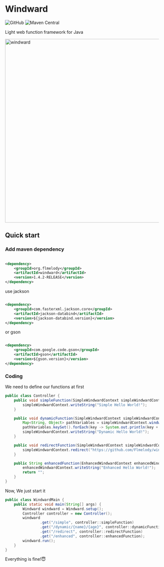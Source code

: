 # Windward

![GitHub](https://img.shields.io/github/license/Flmelody/windward)
![Maven Central](https://img.shields.io/badge/dynamic/xml?url=https%3A%2F%2Frepo1.maven.org%2Fmaven2%2Forg%2Fflmelody%2Fwindward%2Fmaven-metadata.xml&query=%2F%2Fmetadata%2Fversioning%2Flatest&label=maven-central)

Light web function framework for Java
<div>
    <img src="https://github.com/Flmelody/windward-guide/blob/main/docs/.vuepress/public/windward.png" alt="windward" width="800" height="600">
</div>

## Quick start

### Add maven dependency

```xml

<dependency>
    <groupId>org.flmelody</groupId>
    <artifactId>windward</artifactId>
    <version>1.4.2-RELEASE</version>
</dependency>
```

use jackson

```xml

<dependency>
    <groupId>com.fasterxml.jackson.core</groupId>
    <artifactId>jackson-databind</artifactId>
    <version>${jackson-databind.version}</version>
</dependency>
```

or gson

```xml

<dependency>
    <groupId>com.google.code.gson</groupId>
    <artifactId>gson</artifactId>
    <version>${gson.version}</version>
</dependency>
```

### Coding

We need to define our functions at first

```java
public class Controller {
    public void simpleFunction(SimpleWindwardContext simpleWindwardContext) {
        simpleWindwardContext.writeString("Simple Hello World!");
    }

    public void dynamicFunction(SimpleWindwardContext simpleWindwardContext) {
        Map<String, Object> pathVariables = simpleWindwardContext.windwardRequest().getPathVariables();
        pathVariables.keySet().forEach(key -> System.out.println(key + "->" + pathVariables.get(key)));
        simpleWindwardContext.writeString("Dynamic Hello World!");
    }

    public void redirectFunction(SimpleWindwardContext simpleWindwardContext) {
        simpleWindwardContext.redirect("https://github.com/Flmelody/windward");
    }

    public String enhancedFunction(EnhancedWindwardContext enhancedWindwardContext) {
        enhancedWindwardContext.writeString("Enhanced Hello World!");
        return "";
    }
}

```

Now, We just start it

```java
public class WindwardMain {
    public static void main(String[] args) {
        Windward windward = Windward.setup();
        Controller controller = new Controller();
        windward
                .get("/simple", controller::simpleFunction)
                .get("/dynamic/{name}/{age}", controller::dynamicFunction)
                .get("/redirect", controller::redirectFunction)
                .get("/enhanced", controller::enhancedFunction);
        windward.run();
    }
}

```

Everything is fine!😇
